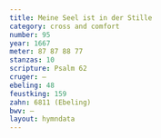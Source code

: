 ```yaml
---
title: Meine Seel ist in der Stille
category: cross and comfort
number: 95
year: 1667
meter: 87 87 88 77
stanzas: 10
scripture: Psalm 62
cruger: —
ebeling: 48
feustking: 159
zahn: 6811 (Ebeling)
bwv: —
layout: hymndata
---
```

<br>


